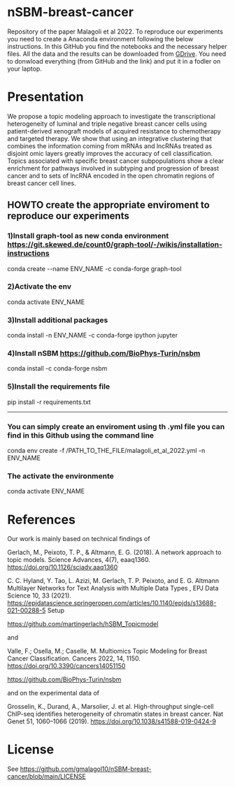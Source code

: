 # nSBM-breast-cancer
Repository of the paper Malagoli et al 2022. 
To reproduce our experiments you need to create a Anaconda environment following the below instructions. In this GitHub you find the notebooks and the necessary helper files. All the data and the results can be downloaded from [GDrive](https://drive.google.com/drive/folders/1Tdwt9Z85ru6r1yrDnA7WyhBg8e3WNHdW?usp=sharing). You need to donwload everything (from GitHub and the link) and put it in a fodler on your laptop.

# Presentation
We propose a topic modeling approach to investigate the transcriptional heterogeneity of luminal and triple negative breast cancer cells using patient-derived xenograft models of acquired resistance to chemotherapy and targeted therapy. 
We show that using an integrative clustering that combines the information coming from mRNAs and lncRNAs treated as disjoint omic layers greatly improves the accuracy of cell classification. Topics associated with specific breast cancer subpopulations show a clear enrichment for pathways involved in subtyping and progression of breast cancer and to sets of lncRNA encoded in the open chromatin regions of breast cancer cell lines.



## HOWTO create the appropriate enviroment to reproduce our experiments

### 1)Install graph-tool as new conda environment https://git.skewed.de/count0/graph-tool/-/wikis/installation-instructions

conda create --name ENV_NAME -c conda-forge graph-tool


### 2)Activate the env

conda activate ENV_NAME


### 3)Install additional packages

conda install -n ENV_NAME -c conda-forge ipython jupyter


### 4)Install nSBM https://github.com/BioPhys-Turin/nsbm

conda install -c conda-forge nsbm


### 5)Install the requirements file

pip install -r requirements.txt


--------------------------------------------------


### You can simply create an enviroment using th .yml file you can find in this Github using the command line

conda env create -f /PATH_TO_THE_FILE/malagoli_et_al_2022.yml -n ENV_NAME

### The activate the environmente 

conda activate ENV_NAME

# References

Our work is mainly based on technical findings of

Gerlach, M., Peixoto, T. P., & Altmann, E. G. (2018). A network approach to topic models. Science Advances, 4(7), eaaq1360. https://doi.org/10.1126/sciadv.aaq1360

C. C. Hyland, Y. Tao, L. Azizi, M. Gerlach, T. P. Peixoto, and E. G. Altmann Multilayer Networks for Text Analysis with Multiple Data Types , EPJ Data Science 10, 33 (2021). https://epjdatascience.springeropen.com/articles/10.1140/epjds/s13688-021-00288-5
Setup

https://github.com/martingerlach/hSBM_Topicmodel

and 

Valle, F.; Osella, M.; Caselle, M. Multiomics Topic Modeling for Breast Cancer Classification. Cancers 2022, 14, 1150. https://doi.org/10.3390/cancers14051150

https://github.com/BioPhys-Turin/nsbm

and on the experimental data of

Grosselin, K., Durand, A., Marsolier, J. et al. High-throughput single-cell ChIP-seq identifies heterogeneity of chromatin states in breast cancer. Nat Genet 51, 1060–1066 (2019). https://doi.org/10.1038/s41588-019-0424-9


# License
See https://github.com/gmalagol10/nSBM-breast-cancer/blob/main/LICENSE
